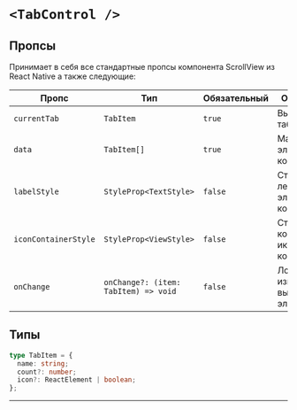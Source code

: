 # `<TabControl />`

## Пропсы

Принимает в себя все стандартные пропсы компонента ScrollView из React Native а также следующие:

| Пропс                | Тип                                  | Обязательный | Описание                                 |
| -------------------- | ------------------------------------ | ------------ | ---------------------------------------- |
| `currentTab`         | `TabItem`                            | `true`       | Выбранный таб                            |
| `data`               | `TabItem[]`                          | `true`       | Массив элементов компонента              |
| `labelStyle`         | `StyleProp<TextStyle>`               | `false`      | Стиль лейбла элементов компонента        |
| `iconContainerStyle` | `StyleProp<ViewStyle>`               | `false`      | Стиль контейнера иконки компонента       |
| `onChange`           | `onChange?: (item: TabItem) => void` | `false`      | Логика при изменении выбранного элемента |

## Типы

```ts
type TabItem = {
  name: string;
  count?: number;
  icon?: ReactElement | boolean;
};
```

---
